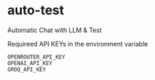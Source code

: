 # auto-test
Automatic Chat with LLM &amp; Test

Requireed API KEYs in the environment variable

```shell
OPENROUTER_API_KEY
OPENAI_API_KEY
GROQ_API_KEY
```